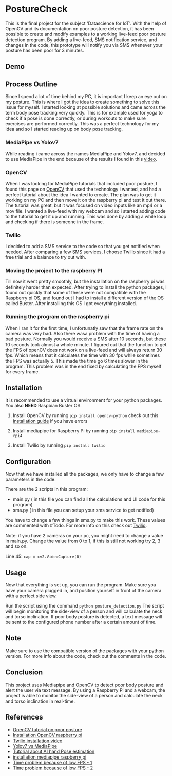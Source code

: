 # PostureCheck

This is the final project for the subject 'Datascience for IoT'. With the help of OpenCV and its documentation on poor posture detection, it has been possible to create and modify examples to a working live-feed poor posture detection program. By adding a live-feed, SMS notification service, and changes in the code, this prototype will notify you via SMS whenever your posture has been poor for 3 minutes.

## Demo

## Process Outline
Since I spend a lot of time behind my PC, it is important I keep an eye out on my posture. This is where I got the idea to create something to solve this issue for myself. I started looking at possible solutions and came across the term body pose tracking very quickly. This is for example used for yoga to check if a pose is done correctly, or during workouts to make sure exercises are performed correctly. This was a perfect technology for my idea and so I started reading up on body pose tracking. 

### MediaPipe vs Yolov7
While reading i came across the names MediaPipe and Yolov7, and decided to use MediaPipe in the end because of the results I found in this [video](https://www.youtube.com/watch?v=hCJIU0pOl5g&ab_channel=LearnOpenCV). 

### OpenCV
When I was looking for MediaPipe tutorials that included poor posture, I found this page on [OpenCV](https://learnopencv.com/building-a-body-posture-analysis-system-using-mediapipe) that used the technology i wanted, and had a perfect tutorial about the idea I wanted to create. The plan was to get it working on my PC and then move it on the raspberry pi and test it out there. The tutorial was great, but it was focused on video inputs like an mp4 or a mov file. I wanted a live-feed with my webcam and so i started adding code to the tutorial to get it up and running. This was done by adding a while loop and checking if there is someone in the frame. 

### Twilio 
I decided to add a SMS service to the code so that you get notified when needed. After comparing a few SMS services, I choose Twilio since it had a free trial and a balance to try out with.

### Moving the project to the raspberry PI
Till now it went pretty smoothly, but the installation on the raspberry pi was definitely harder than expected. After trying to install the python packages, I found out quickly that some of these were not compatible with the Raspberry pi OS, and found out I had to install a different version of the OS called Buster. After installing this OS I got everything installed. 

### Running the program on the raspberry pi 
When I ran it for the first time, I unfortunatly saw that the frame rate on the camera was very bad. Also there wasa problem with the time of having a bad posture. Normally you would receive a SMS after 10 seconds, but these 10 seconds took almost a whole minute. I figured out that the function to get the FPS of openCV does not work on a live-feed and will always return 30 fps. Which means that it calculates the time with 30 fps while sometimes the FPS was actually 5. This made the time go 6 times slower in the program. This problem was in the end fixed by calculating the FPS myself for every frame. 

## Installation

It is recommended to use a virtual environment for your python packages. You also **NEED** Raspbian Buster OS.

1. Install OpenCV by running `pip install opencv-python` check out this [installation guide](https://littlebirdelectronics.com.au/guides/165/set-up-opencv-on-raspberry-pi-4) if you have errors

2. Install mediapipe for Raspberry Pi by running `pip install mediapipe-rpi4`

3. Install Twilio by running `pip install twilio`

## Configuration
Now that we have installed all the packages, we only have to change a few parameters in the code.

There are the 2 scripts in this program:
- main.py ( in this file you can find all the calculations and UI code for this program)
- sms.py ( in this file you can setup your sms service to get notified)

You have to change a few things in sms.py to make this work. These values are commented with #Todo. For more info on this check out [Twilio](https://www.twilio.com).

Note: if you have 2 cameras on your pc, you might need to change a value in main.py. Change the value from 0 to 1, if this is still not working try 2, 3 and so on.

Line 45: `cap = cv2.VideoCapture(0)`

## Usage

Now that everything is set up, you can run the program. Make sure you have your camera plugged in, and position yourself in front of the camera with a perfect side view. 

Run the script using the command `python posture_detection.py`
The script will begin monitoring the side-view of a person and will calculate the neck and torso inclination. If poor body posture is detected, a text message will be sent to the configured phone number after a certain amount of time.

## Note
Make sure to use the compatible version of the packages with your python version. For more info about the code, check out the comments in the code.

## Conclusion
This project uses Mediapipe and OpenCV to detect poor body posture and alert the user via text message. By using a Raspberry Pi and a webcam, the project is able to monitor the side-view of a person and calculate the neck and torso inclination in real-time.

## References

- [OpenCV tutorial on poor posture](https://learnopencv.com/building-a-body-posture-analysis-system-using-mediapipe/)
- [Installation OpenCV raspberry pi](https://littlebirdelectronics.com.au/guides/165/set-up-opencv-on-raspberry-pi-4)
- [Twilio installation video](https://www.youtube.com/watch?v=ywH2rsL371Q&ab_channel=Indently)
- [Yolov7 vs MediaPipe](https://www.youtube.com/watch?v=hCJIU0pOl5g&ab_channel=LearnOpenCV)
- [Tutorial about AI hand Pose estimation](https://www.youtube.com/watch?v=vQZ4IvB07ec&ab_channel=NicholasRenotte)
- [installation mediapipe raspberry pi](https://stackoverflow.com/questions/67410495/how-to-install-and-use-mediapipe-on-raspberry-pi-4)
- [Time problem because of low FPS - 1](https://www.youtube.com/watch?app=desktop&v=1A7f2c8PAZ8&ab_channel=ZubayerHossain)
- [Time problem because of low FPS - 2](https://www.geeksforgeeks.org/python-displaying-real-time-fps-at-which-webcam-video-file-is-processed-using-opencv/)
